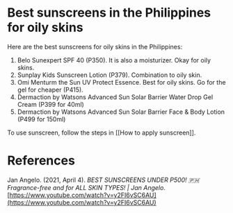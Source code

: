 # Best sunscreens in the Philippines for oily skins

Here are the best sunscreens for oily skins in the Philippines:

1. Belo Sunexpert SPF 40 (P350). It is also a moisturizer. Okay for oily skins.
2. Sunplay Kids Sunscreen Lotion (P379). Combination to oily skin.
3. Omi Menturm the Sun UV Protect Essence. Best for oily skins. Go for the gel for cheaper (P415).
4. Dermaction by Watsons Advanced Sun Solar Barrier Water Drop Gel Cream (P399 for 40ml)
5. Dermaction by Watsons Advanced Sun Solar Barrier Face & Body Lotion (P499 for 150ml)

To use sunscreen, follow the steps in [[How to apply sunscreen]].

# References

Jan Angelo. (2021, April 4). *BEST SUNSCREENS UNDER P500! 🇵🇭 Fragrance-free and for ALL SKIN TYPES! | Jan Angelo*. [https://www.youtube.com/watch?v=y2FI6vSC6AU](https://www.youtube.com/watch?v=y2FI6vSC6AU)

